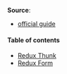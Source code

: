 __Source__:
* [official guide](https://redux.js.org/introduction/getting-started)

#### Table of contents

* [Redux Thunk](#redux-thunk)
* [Redux Form](#redux-form)